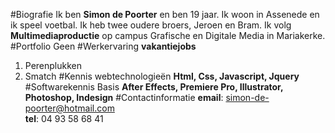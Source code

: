 #Biografie
Ik ben **Simon de Poorter** en ben 19 jaar. Ik woon in Assenede en ik speel voetbal. Ik heb twee oudere broers, Jeroen en Bram. Ik volg **Multimediaproductie** op campus Grafische en Digitale Media in Mariakerke. 
#Portfolio
Geen
#Werkervaring
**vakantiejobs**<br>
1. Perenplukken
2. Smatch
#Kennis webtechnologieën
**Html, Css, Javascript, Jquery**
#Softwarekennis
Basis **After Effects, Premiere Pro, Illustrator, Photoshop, Indesign**
#Contactinformatie
**email**: simon-de-poorter@hotmail.com <br>
**tel**: 04 93 58 68 41

